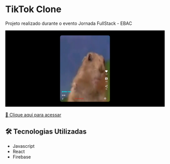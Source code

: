 # TikTok Clone

Projeto realizado durante o evento Jornada FullStack - EBAC

![preview](./.github/preview.png)

[🔗 Clique aqui para acessar](https://tiktok---jornada-ebac-eb0fd.web.app/)

## 🛠 Tecnologias Utilizadas

- Javascript
- React
- Firebase
